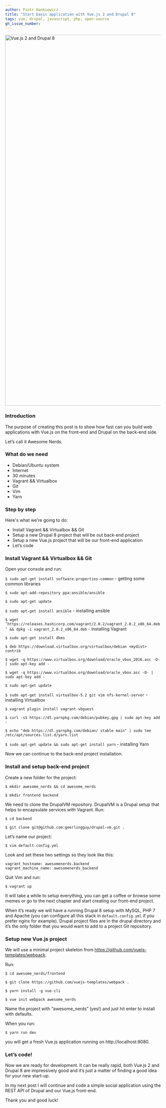 ```yaml
---
author: Piotr Hankiewicz
title: "Start basic application with Vue.js 2 and Drupal 8"
tags: vue, drupal, javascript, php, open-source
gh_issue_number:
---
```


<img src="/blog/2018/04/05/start-basic-application-with-vue-drupal/vue-and-drupal.jpg" width="1200" alt="Vue.js 2 and Drupal 8" />


### Introduction

The purpose of creating this post is to show how fast can you build web applications with Vue.js on the front-end and Drupal on the back-end side.

Let’s call it Awesome Nerds.

### What do we need

* Debian/Ubuntu system
* Internet
* 30 minutes
* Vagrant && Virtualbox
* Git
* Vim
* Yarn

### Step by step

Here's what we're going to do:

* Install Vagrant && Virtualbox && Git
* Setup a new Drupal 8 project that will be out back-end project
* Setup a new Vue.js project that will be our front-end application
* Let’s code

### Install Vagrant && Virtualbox && Git

Open your console and run:

`$ sudo apt-get install software-properties-common` - getting some common libraries

`$ sudo apt-add-repository ppa:ansible/ansible`

`$ sudo apt-get update`

`$ sudo apt-get install ansible` - installing ansible

`$ wget ‘https://releases.hashicorp.com/vagrant/2.0.2/vagrant_2.0.2_x86_64.deb’ && dpkg -i vagrant_2.0.2_x86_64.deb` - installing Vagrant

`$ sudo apt-get install dkms`

`$ deb https://download.virtualbox.org/virtualbox/debian <mydist> contrib`

`$ wget -q https://www.virtualbox.org/download/oracle_vbox_2016.asc -O- | sudo apt-key add -`

`$ wget -q https://www.virtualbox.org/download/oracle_vbox.asc -O- | sudo apt-key add -`

`$ sudo apt-get update`

`$ sudo apt-get install virtualbox-5.2 git vim nfs-kernel-server` - installing Virtualbox

`$ vagrant plugin install vagrant-vbguest`

`$ curl -sS https://dl.yarnpkg.com/debian/pubkey.gpg | sudo apt-key add -`

`$ echo "deb https://dl.yarnpkg.com/debian/ stable main" | sudo tee /etc/apt/sources.list.d/yarn.list`

`$ sudo apt-get update && sudo apt-get install yarn` - installing Yarn

Now we can continue to the back-end project installation.
### Install and setup back-end project

Create a new folder for the project:

`$ mkdir awesome_nerds && cd awesome_nerds`

`$ mkdir frontend backend`

We need to clone the DrupalVM repository. DrupalVM is a Drupal setup that helps to encapsulate services with Vagrant. Run:

`$ cd backend`

`$ git clone git@github.com:geerlingguy/drupal-vm.git .`

Let’s name our project:

`$ vim default.config.yml`

Look and set these two settings so they look like this:

```
vagrant_hostname: awesomenerds.backend                                   
vagrant_machine_name: awesomenerds_backend
```

Quit Vim and run:

`$ vagrant up`

It will take a while to setup everything, you can get a coffee or browse some memes or go to the next chapter and start creating our front-end project.

When it’s ready we will have a running Drupal 8 setup with MySQL, PHP 7 and Apache (you can configure all this stack in `default.config.yml` if you prefer nginx for example).
Drupal project files are in the drupal directory and it’s the only folder that you would want to add to a project Git repository.

### Setup new Vue.js project

We will use a minimal project skeleton from https://github.com/vuejs-templates/webpack.

Run:

`$ cd awesome_nerds/frontend`

`$ git clone https://github.com/vuejs-templates/webpack .`

`$ yarn install -g vue-cli`

`$ vue init webpack awesome_nerds`

Name the project with “awesome_nerds” (yes!) and just hit enter to install with defaults.

When you run:

`$ yarn run dev`

you will get a fresh Vue.js application running on http://localhost:8080.

### Let’s code!

Now we are ready for development. It can be really rapid, both Vue.js 2 and Drupal 8 are impressively good and it’s just a matter of finding a good idea for your new start-up.

In my next post I will continue and code a simple social application using the REST API of Drupal and our Vue.js front-end.

Thank you and good luck!
